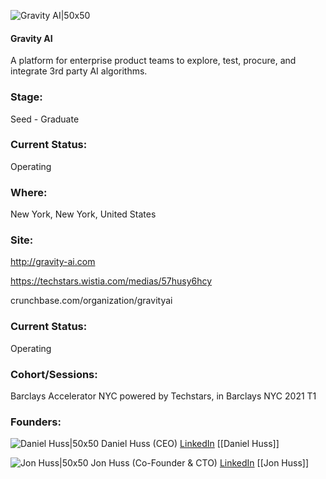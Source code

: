 

![Gravity AI|50x50](https://apimg.techstars.com/connect/images/image_files/60106cea25531300080000af/original/gravityAI_Logo_square.png)

#### Gravity AI
A platform for enterprise product teams to explore, test, procure, and integrate 3rd party AI algorithms.

### Stage: 
Seed - Graduate 

### Current Status: 
Operating

### Where:
New York, New York, United States

### Site:
http://gravity-ai.com

https://techstars.wistia.com/medias/57husy6hcy

crunchbase.com/organization/gravityai

### Current Status: 
Operating

### Cohort/Sessions: 
Barclays Accelerator NYC powered by Techstars, in Barclays NYC 2021 T1

### Founders: 

![Daniel Huss|50x50](https://apimg.techstars.com/connect/images/image_files/60102ff36a498b00080000b9/original/DANIEL_1.jpg) Daniel Huss (CEO) [LinkedIn](https://linkedin.com/in/danielhuss) [[Daniel Huss]]

![Jon Huss|50x50](https://apimg.techstars.com/connect/images/image_files/6054fe6ac97c0a0007ed5792/original/Jon_Huss_oil_small.jpg) Jon Huss (Co-Founder & CTO) [LinkedIn](https://linkedin.com/in/jon-huss-9393083b) [[Jon Huss]]


